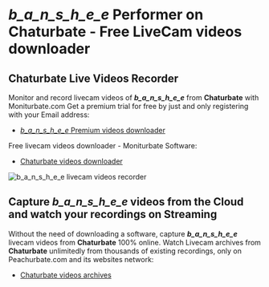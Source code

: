 # _b_a_n_s_h_e_e_ Performer on Chaturbate - Free LiveCam videos downloader

## Chaturbate Live Videos Recorder

Monitor and record livecam videos of **_b_a_n_s_h_e_e_** from **Chaturbate** with Moniturbate.com
Get a premium trial for free by just and only registering with your Email address:
* [_b_a_n_s_h_e_e_ Premium videos downloader](https://moniturbate.com/request-demo-licence-key.html)

Free livecam videos downloader - Moniturbate Software:
* [Chaturbate videos downloader](https://moniturbate.com/moniturbate-download-software.html)

![_b_a_n_s_h_e_e_ livecam videos recorder](https://peachurnet.com/templates/moniturbate-software.png)


## Capture _b_a_n_s_h_e_e_ videos from the Cloud and watch your recordings on Streaming

Without the need of downloading a software, capture **_b_a_n_s_h_e_e_** livecam videos from **Chaturbate** 100% online.
Watch Livecam archives from **Chaturbate** unlimitedly from thousands of existing recordings, only on Peachurbate.com and its websites network:
* [Chaturbate videos archives](https://peachurnet.com/)